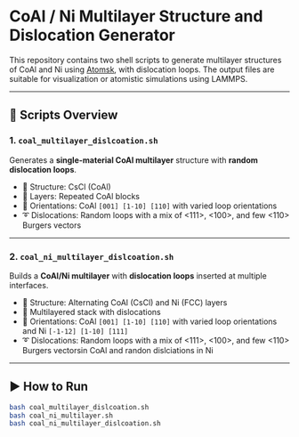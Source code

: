 # CoAl / Ni Multilayer Structure and Dislocation Generator

This repository contains two shell scripts to generate multilayer structures of CoAl and Ni using [Atomsk](https://atomsk.univ-lille.fr/), with dislocation loops. The output files are suitable for visualization or atomistic simulations using LAMMPS.

---

## 📁 Scripts Overview

### 1. `coal_multilayer_dislcoation.sh`

Generates a **single-material CoAl multilayer** structure with **random dislocation loops**.

- 🧱 Structure: CsCl (CoAl)
- 🔁 Layers: Repeated CoAl blocks
- 🧭 Orientations: CoAl `[001] [1-10] [110]` with varied loop orientations
- ➰ Dislocations: Random loops with a mix of <111>, <100>, and few <110> Burgers vectors


---

### 2. `coal_ni_multilayer_dislcoation.sh`

Builds a **CoAl/Ni multilayer** with **dislocation loops** inserted at multiple interfaces.

- 🧱 Structure: Alternating CoAl (CsCl) and Ni (FCC) layers
- 🔁 Multilayered stack with dislocations
- 🧭 Orientations: CoAl `[001] [1-10] [110]` with varied loop orientations and Ni `[-1-12] [1-10] [111]` 
- ➰ Dislocations: Random loops with a mix of <111>, <100>, and few <110> Burgers vectorsin CoAl and randon dislciations in Ni


---

## ▶️ How to Run

```bash
bash coal_multilayer_dislcoation.sh
bash coal_ni_multilayer.sh
bash coal_ni_multilayer_dislcoation.sh
